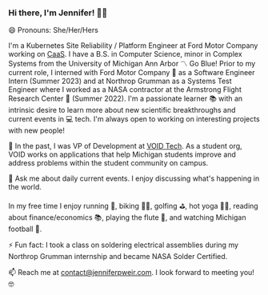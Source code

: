 ### Hi there, I'm Jennifer! :raising_hand_woman: 
😄 Pronouns: She/Her/Hers

I'm a Kubernetes Site Reliability / Platform Engineer at Ford Motor Company working on [CaaS](https://www.techopedia.com/definition/32444/containers-as-a-service-caas). I have a B.S. in Computer Science, minor in Complex Systems from the University of Michigan Ann Arbor :part_alternation_mark: Go Blue! Prior to my current role, I interned with Ford Motor Company :blue_car: as a Software Engineer Intern (Summer 2023) and at Northrop Grumman as a Systems Test Engineer where I worked as a NASA contractor at the Armstrong Flight Research Center :rocket: (Summer 2022). I'm a passionate learner :books: with an intrinsic desire to learn more about new scientific breakthroughs and current events in :computer: tech. I'm always open to working on interesting projects with new people! 

🔭 In the past, I was VP of Development at [VOID Tech](https://github.com/void-tech-um). As a student org, VOID works on applications that help Michigan students improve and address problems within the student community on campus. 

💬 Ask me about daily current events. I enjoy discussing what's happening in the world. 

In my free time I enjoy running :runner:, biking :biking_woman:, golfing :golf:, hot yoga :lotus_position_woman:, reading about finance/economics :books:, playing the flute :musical_note:, and watching Michigan football :football:.

⚡ Fun fact: I took a class on soldering electrical assemblies during my Northrop Grumman internship and became NASA Solder Certified. 

📫 Reach me at [contact@jenniferpweir.com](mailto:contact@jenniferpweir.com). I look forward to meeting you! :nerd_face:
